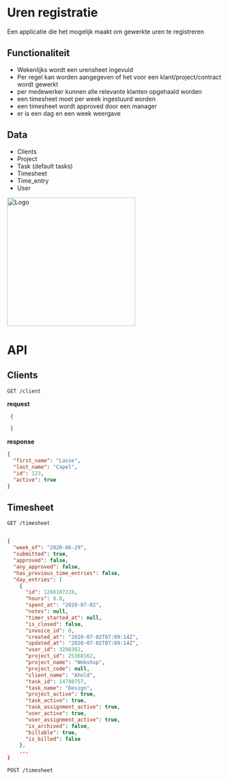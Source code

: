 # Uren registratie

Een applicatie die het mogelijk maakt om gewerkte uren te registreren

## Functionaliteit
- Wekenlijks wordt een urensheet ingevuld
- Per regel kan worden aangegeven of het voor een klant/project/contract wordt gewerkt
- per medewerker kunnen alle relevante klanten opgehaald worden
- een timesheet moet per week ingestuurd worden
- een timesheet wordt approved door een manager
- er is een dag en een week weergave


## Data

- Clients
- Project
- Task (default tasks)
- Timesheet
- Time_entry
- User


<img src="images/hours app.png" alt="Logo" width="300" height="300">



# API

## Clients

`GET /client`

**request**
```json
 {

 }
 ```
 
**response**

```json
{
  "first_name": "Lasse",
  "last_name": "Capel",
  "id": 123,
  "active": true
}
```



## Timesheet

`GET /timesheet`

```json

{
  "week_of": "2020-06-29",
  "submitted": true,
  "approved": false,
  "any_approved": false,
  "has_previous_time_entries": false,
  "day_entries": [
    {
      "id": 1266107228,
      "hours": 8.0,
      "spent_at": "2020-07-02",
      "notes": null,
      "timer_started_at": null,
      "is_closed": false,
      "invoice_id": 0,
      "created_at": "2020-07-02T07:09:14Z",
      "updated_at": "2020-07-02T07:09:14Z",
      "user_id": 3298302,
      "project_id": 25368162,
      "project_name": "Webshop",
      "project_code": null,
      "client_name": "Ahold",
      "task_id": 14780757,
      "task_name": "Design",
      "project_active": true,
      "task_active": true,
      "task_assignment_active": true,
      "user_active": true,
      "user_assignment_active": true,
      "is_archived": false,
      "billable": true,
      "is_billed": false
    },
    ...
}
```

`POST /timesheet`
```json
```
